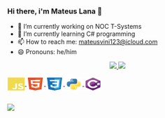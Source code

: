 ### Hi there, i'm Mateus Lana 👋

- 🔭 I’m currently working on NOC T-Systems
- 🌱 I’m currently learning C# programming
- 📫 How to reach me: mateusvini123@icloud.com
- 😄 Pronouns: he/him

<div align="center">
  <a href="https://github.com/matvinicius">
  <img height="180em" src="https://github-readme-stats.vercel.app/api?username=matvinicius&show_icons=true&theme=dark&include_all_commits=true&count_private=true"/>
  <img height="150em" src="https://github-readme-stats.vercel.app/api/top-langs/?username=matvinicius&layout=compact&langs_count=7&theme=da"/>
</div>
<div style="display: inline_block"><br>
  <img align="center" alt="Rafa-Js" height="30" width="40" src="https://raw.githubusercontent.com/devicons/devicon/master/icons/javascript/javascript-plain.svg">
  <img align="center" alt="Rafa-HTML" height="30" width="40" src="https://raw.githubusercontent.com/devicons/devicon/master/icons/html5/html5-original.svg">
  <img align="center" alt="Rafa-CSS" height="30" width="40" src="https://raw.githubusercontent.com/devicons/devicon/master/icons/css3/css3-original.svg">
  <img align="center" alt="Rafa-Python" height="30" width="40" src="https://raw.githubusercontent.com/devicons/devicon/master/icons/python/python-original.svg">
  <img align="center" alt="Rafa-Csharp" height="30" width="40" src="https://raw.githubusercontent.com/devicons/devicon/master/icons/csharp/csharp-original.svg">
</div>
  
  ##
  
<div>
    <a href="https://www.linkedin.com/in/mateus-vinicius-847a35159/" target="_blank"><img src="https://img.shields.io/badge/-LinkedIn-%230077B5?style=for-the-badge&logo=linkedin&logoColor=white" target="_blank"></a> 
   
<div>    
